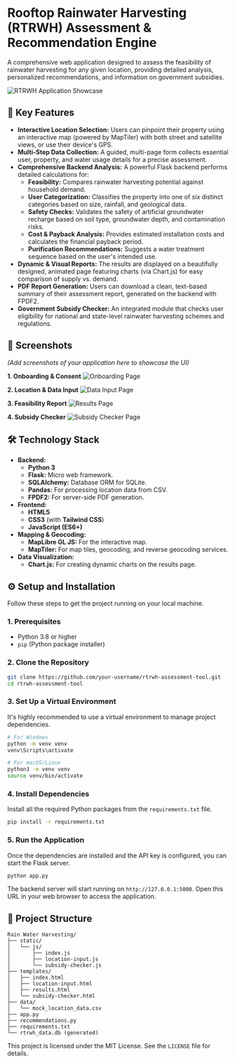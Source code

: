 # Rooftop Rainwater Harvesting (RTRWH) Assessment & Recommendation Engine

A comprehensive web application designed to assess the feasibility of rainwater harvesting for any given location, providing detailed analysis, personalized recommendations, and information on government subsidies.

![RTRWH Application Showcase](https://via.placeholder.com/800x400/1e293b/22d3ee?text=Project+Showcase+Image)

## 🌟 Key Features

- **Interactive Location Selection:** Users can pinpoint their property using an interactive map (powered by MapTiler) with both street and satellite views, or use their device's GPS.
- **Multi-Step Data Collection:** A guided, multi-page form collects essential user, property, and water usage details for a precise assessment.
- **Comprehensive Backend Analysis:** A powerful Flask backend performs detailed calculations for:
  - **Feasibility:** Compares rainwater harvesting potential against household demand.
  - **User Categorization:** Classifies the property into one of six distinct categories based on size, rainfall, and geological data.
  - **Safety Checks:** Validates the safety of artificial groundwater recharge based on soil type, groundwater depth, and contamination risks.
  - **Cost & Payback Analysis:** Provides estimated installation costs and calculates the financial payback period.
  - **Purification Recommendations:** Suggests a water treatment sequence based on the user's intended use.
- **Dynamic & Visual Reports:** The results are displayed on a beautifully designed, animated page featuring charts (via Chart.js) for easy comparison of supply vs. demand.
- **PDF Report Generation:** Users can download a clean, text-based summary of their assessment report, generated on the backend with FPDF2.
- **Government Subsidy Checker:** An integrated module that checks user eligibility for national and state-level rainwater harvesting schemes and regulations.

## 📸 Screenshots

*(Add screenshots of your application here to showcase the UI)*

**1. Onboarding & Consent**
![Onboarding Page](https://via.placeholder.com/400x250/1e293b/ffffff?text=Onboarding+Screen)

**2. Location & Data Input**
![Data Input Page](https://via.placeholder.com/400x250/1e293b/ffffff?text=Data+Input+Screen)

**3. Feasibility Report**
![Results Page](https://via.placeholder.com/400x250/1e293b/ffffff?text=Results+Screen)

**4. Subsidy Checker**
![Subsidy Checker Page](https://via.placeholder.com/400x250/1e293b/ffffff?text=Subsidy+Checker)

## 🛠️ Technology Stack

- **Backend:**
  - **Python 3**
  - **Flask:** Micro web framework.
  - **SQLAlchemy:** Database ORM for SQLite.
  - **Pandas:** For processing location data from CSV.
  - **FPDF2:** For server-side PDF generation.
- **Frontend:**
  - **HTML5**
  - **CSS3** (with **Tailwind CSS**)
  - **JavaScript (ES6+)**
- **Mapping & Geocoding:**
  - **MapLibre GL JS:** For the interactive map.
  - **MapTiler:** For map tiles, geocoding, and reverse geocoding services.
- **Data Visualization:**
  - **Chart.js:** For creating dynamic charts on the results page.

## ⚙️ Setup and Installation

Follow these steps to get the project running on your local machine.

### 1. Prerequisites

- Python 3.8 or higher
- `pip` (Python package installer)

### 2. Clone the Repository

```bash
git clone https://github.com/your-username/rtrwh-assessment-tool.git
cd rtrwh-assessment-tool
```

### 3. Set Up a Virtual Environment

It's highly recommended to use a virtual environment to manage project dependencies.

```bash
# For Windows
python -m venv venv
venv\Scripts\activate

# For macOS/Linux
python3 -m venv venv
source venv/bin/activate
```

### 4. Install Dependencies

Install all the required Python packages from the `requirements.txt` file.

```bash
pip install -r requirements.txt
```



### 5. Run the Application

Once the dependencies are installed and the API key is configured, you can start the Flask server.

```bash
python app.py
```

The backend server will start running on `http://127.0.0.1:5000`. Open this URL in your web browser to access the application.

## 📂 Project Structure

```
Rain Water Harvesting/
├── static/
│   └── js/
│       ├── index.js
│       ├── location-input.js
│       └── subsidy-checker.js
├── templates/
│   ├── index.html
│   ├── location-input.html
│   ├── results.html
│   └── subsidy-checker.html
├── data/
│   └── mock_location_data.csv
├── app.py
├── recommendations.py
├── requirements.txt
└── rtrwh_data.db (generated)
```

This project is licensed under the MIT License. See the `LICENSE` file for details.

